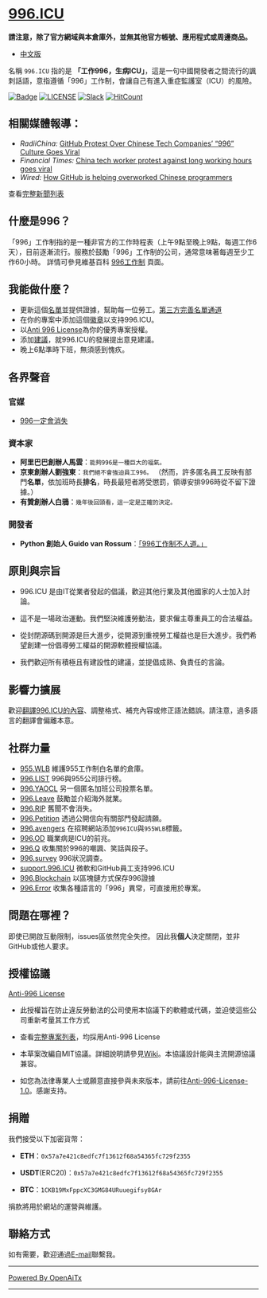 [996.ICU](https://996.icu/#/en_US)
=======
**請注意，除了官方網域與本倉庫外，並無其他官方帳號、應用程式或周邊商品。**

* [中文版](./README_CN.md)

名稱 `996.ICU` 指的是 **「工作996，生病ICU」**，這是一句中國開發者之間流行的諷刺話語，意指遵循「996」工作制，會讓自己有進入重症監護室（ICU）的風險。

[![Badge](https://img.shields.io/badge/link-996.icu-%23FF4D5B.svg?style=flat-square)](https://996.icu/#/en_US)
[![LICENSE](https://img.shields.io/badge/license-Anti%20996-blue.svg?style=flat-square)](https://github.com/996icu/996.ICU/blob/master/LICENSE)
[![Slack](https://img.shields.io/badge/slack-996icu-green.svg?style=flat-square)](https://join.slack.com/t/996icu/shared_invite/enQtNjI0MjEzMTUxNDI0LTkyMGViNmJiZjYwOWVlNzQ3NmQ4NTQyMDRiZTNmOWFkMzYxZWNmZGI0NDA4MWIwOGVhOThhMzc3NGQyMDBhZDc)
[![HitCount](http://hits.dwyl.com/996icu/996ICU.svg)](http://hits.dwyl.com/996icu/996ICU)


相關媒體報導：
---
* *RadiiChina:* [GitHub Protest Over Chinese Tech Companies’ “996” Culture Goes Viral](https://radiichina.com/github-protest-chinese-tech-996/)
* *Financial Times:*  [China tech worker protest against long working hours goes viral](https://www.ft.com/content/72754638-55d1-11e9-91f9-b6515a54c5b1)
* *Wired:* [How GitHub is helping overworked Chinese programmers](https://www.wired.com/story/how-github-helping-overworked-chinese-programmers/)

查看[完整新聞列表](externals/news_EN.md)



什麼是996？
---

「996」工作制指的是一種非官方的工作時程表（上午9點至晚上9點，每週工作6天），目前逐漸流行。服務於鼓勵「996」工作制的公司，通常意味著每週至少工作60小時。
詳情可參見維基百科 [996工作制](https://en.wikipedia.org/wiki/996_working_hour_system) 頁面。


我能做什麼？
---

- 更新這個[名單](blacklist/README.md)並提供證據，幫助每一位勞工。[第三方完善名單通道](https://www.996action.com/index.php/889799)
- 在你的專案中添加這個[徽章](externals/instruction.md)以支持996.ICU。  
- 以[Anti 996 License](LICENSE)為你的優秀專案授權。  
- 添加[建議](proposal/README.md)，就996.ICU的發展提出意見建議。
- 晚上6點準時下班，無須感到愧疚。


各界聲音
---

### 官媒
- [996一定會消失](http://www.xinhuanet.com/politics/2019-04/15/c_1124370790.htm)


### 資本家
- **阿里巴巴創辦人馬雲**：`能夠996是一種巨大的福氣。`
- **京東創辦人劉強東**：`我們絕不會強迫員工996。`
（然而，許多匿名員工反映有部門**名單**，依加班時長**排名**，時長最短者將受懲罰，領導安排996時從不留下證據。）
- **有贊創辦人白鴉**：`幾年後回頭看，這一定是正確的決定。`

### 開發者
- **Python 創始人 Guido van Rossum**：[「996工作制不人道。」](https://twitter.com/gvanrossum/status/1111628076801236993)


原則與宗旨
---

* 996.ICU 是由IT從業者發起的倡議，歡迎其他行業及其他國家的人士加入討論。

* 這不是一場政治運動。我們堅決維護勞動法，要求僱主尊重員工的合法權益。

* 從封閉源碼到開源是巨大進步，從開源到重視勞工權益也是巨大進步。我們希望創建一份倡導勞工權益的開源軟體授權協議。

* 我們歡迎所有積極且有建設性的建議，並提倡成熟、負責任的言論。


影響力擴展
---

歡迎[翻譯996.ICU的內容](i18n/README.md)、調整格式、補充內容或修正語法錯誤。請注意，過多語言的翻譯會偏離本意。

社群力量
---

 - [955.WLB](https://github.com/formulahendry/955.WLB) 維護955工作制白名單的倉庫。
 - [996.LIST](https://github.com/fengT-T/996_list) 996與955公司排行榜。
 - [996.YAOCL](https://github.com/boycott996/yaocl) 另一個匿名加班公司投票名單。
 - [996.Leave](https://github.com/623637646/996.Leave) 鼓勵並介紹海外就業。
 - [996.RIP](https://web.archive.org/web/20190422174052/https://996.rip/) 舊聞不會消失。
 - [996.Petition](https://github.com/xokctah/996.petition) 透過公開信向有關部門發起請願。
 - [996.avengers](https://github.com/996-icu-avengers/Natasha) 在招聘網站添加`996ICU`與`955WLB`標籤。
 - [996.OD](https://github.com/zheolong/996.OD.git) 職業病是ICU的前兆。
 - [996.Q](https://github.com/alexddhuang/996.Q) 收集關於996的嘲諷、笑話與段子。
 - [996.survey](https://github.com/0594mazhiyuan/996.survey) 996狀況調查。
 - [support.996.ICU](https://github.com/msworkers/support.996.ICU) 微軟和GitHub員工支持996.ICU
 - [996.Blockchain](https://github.com/996BC/996.Blockchain) 以區塊鏈方式保存996證據
 - [996.Error](https://github.com/MagicLu550/996Error) 收集各種語言的「996」異常，可直接用於專案。

問題在哪裡？
---

即使已開啟互動限制，issues區依然完全失控。
因此我**個人**決定關閉，並非GitHub或他人要求。


授權協議
---

[Anti-996 License](LICENSE)

 - 此授權旨在防止違反勞動法的公司使用本協議下的軟體或代碼，並迫使這些公司重新考量其工作方式
 - 查看[完整專案列表](awesomelist/README.md)，均採用Anti-996 License

 - 本草案改編自MIT協議。詳細說明請參見[Wiki](https://github.com/kattgu7/996-License-Draft/wiki)。本協議設計能與主流開源協議兼容。  
 - 如您為法律專業人士或願意直接參與未來版本，請前往[Anti-996-License-1.0](https://github.com/kattgu7/996-License-Draft)。感謝支持。

捐贈
---
我們接受以下加密貨幣：

- **ETH**：`0x57a7e421c8edfc7f13612f68a54365fc729f2355`

- **USDT**(ERC20)：`0x57a7e421c8edfc7f13612f68a54365fc729f2355`

- **BTC**：`1CKB19MxFppcXC3GMG84URuuegifsy8GAr`

捐款將用於網站的運營與維護。

聯絡方式
---

如有需要，歡迎通過[E-mail](mailto:996icu.repo@gmail.com)聯繫我。

---

[Powered By OpenAiTx](https://github.com/OpenAiTx/OpenAiTx)

---